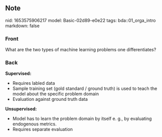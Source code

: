 ## Note
nid: 1653575906217
model: Basic-02d89-e0e22
tags: bda::01_orga_intro
markdown: false

### Front
What are the two types of machine learning problems one differentiates?

### Back
<b>Supervised:</b>
<ul>
  <li>Requires labled data
  <li>Sample training set (gold standard / ground truth) is used to
  teach the model about the specific problem domain
  <li>Evaluation against ground truth data
</ul><b>Unsupervised:</b>
<ul>
  <li>Model has to learn the problem domain by itself e. g., by
  evaluating endogenous metrics.
  <li>Requires separate evaluation
</ul>
